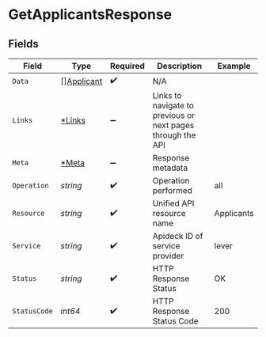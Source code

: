 # GetApplicantsResponse


## Fields

| Field                                                       | Type                                                        | Required                                                    | Description                                                 | Example                                                     |
| ----------------------------------------------------------- | ----------------------------------------------------------- | ----------------------------------------------------------- | ----------------------------------------------------------- | ----------------------------------------------------------- |
| `Data`                                                      | [][Applicant](../../models/shared/applicant.md)             | :heavy_check_mark:                                          | N/A                                                         |                                                             |
| `Links`                                                     | [*Links](../../models/shared/links.md)                      | :heavy_minus_sign:                                          | Links to navigate to previous or next pages through the API |                                                             |
| `Meta`                                                      | [*Meta](../../models/shared/meta.md)                        | :heavy_minus_sign:                                          | Response metadata                                           |                                                             |
| `Operation`                                                 | *string*                                                    | :heavy_check_mark:                                          | Operation performed                                         | all                                                         |
| `Resource`                                                  | *string*                                                    | :heavy_check_mark:                                          | Unified API resource name                                   | Applicants                                                  |
| `Service`                                                   | *string*                                                    | :heavy_check_mark:                                          | Apideck ID of service provider                              | lever                                                       |
| `Status`                                                    | *string*                                                    | :heavy_check_mark:                                          | HTTP Response Status                                        | OK                                                          |
| `StatusCode`                                                | *int64*                                                     | :heavy_check_mark:                                          | HTTP Response Status Code                                   | 200                                                         |